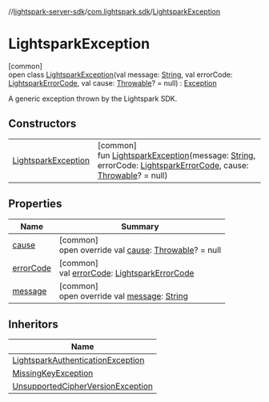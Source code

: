 //[lightspark-server-sdk](../../../index.md)/[com.lightspark.sdk](../index.md)/[LightsparkException](index.md)

# LightsparkException

[common]\
open class [LightsparkException](index.md)(val message: [String](https://kotlinlang.org/api/latest/jvm/stdlib/kotlin/-string/index.html), val errorCode: [LightsparkErrorCode](../-lightspark-error-code/index.md), val cause: [Throwable](https://kotlinlang.org/api/latest/jvm/stdlib/kotlin/-throwable/index.html)? = null) : [Exception](https://kotlinlang.org/api/latest/jvm/stdlib/kotlin/-exception/index.html)

A generic exception thrown by the Lightspark SDK.

## Constructors

| | |
|---|---|
| [LightsparkException](-lightspark-exception.md) | [common]<br>fun [LightsparkException](-lightspark-exception.md)(message: [String](https://kotlinlang.org/api/latest/jvm/stdlib/kotlin/-string/index.html), errorCode: [LightsparkErrorCode](../-lightspark-error-code/index.md), cause: [Throwable](https://kotlinlang.org/api/latest/jvm/stdlib/kotlin/-throwable/index.html)? = null) |

## Properties

| Name | Summary |
|---|---|
| [cause](cause.md) | [common]<br>open override val [cause](cause.md): [Throwable](https://kotlinlang.org/api/latest/jvm/stdlib/kotlin/-throwable/index.html)? = null |
| [errorCode](error-code.md) | [common]<br>val [errorCode](error-code.md): [LightsparkErrorCode](../-lightspark-error-code/index.md) |
| [message](message.md) | [common]<br>open override val [message](message.md): [String](https://kotlinlang.org/api/latest/jvm/stdlib/kotlin/-string/index.html) |

## Inheritors

| Name |
|---|
| [LightsparkAuthenticationException](../../com.lightspark.sdk.auth/-lightspark-authentication-exception/index.md) |
| [MissingKeyException](../../com.lightspark.sdk.crypto/-missing-key-exception/index.md) |
| [UnsupportedCipherVersionException](../../com.lightspark.sdk.crypto/-unsupported-cipher-version-exception/index.md) |
